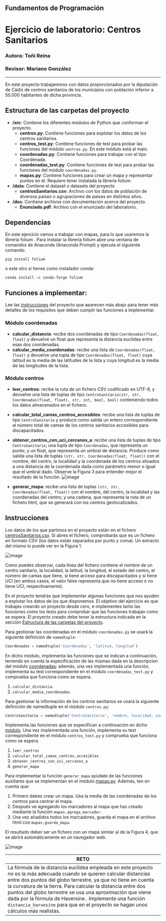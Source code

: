 ## Fundamentos de Programación
# Ejercicio de laboratorio: Centros Sanitarios
### Autora: Toñi Reina
### Revisor: Mariano González
---


En este proyecto trabajaremos con datos proporcionados por la diputación de Cádiz de centros sanitarios de los municipios con población inferior a 50.000 habitantes de dicha provincia. 

## Estructura de las carpetas del proyecto

* **/src**: Contiene los diferentes módulos de Python que conforman el proyecto.
    * **centros.py**: Contiene funciones para explotar los datos de los centros sanitarios.
    * **centros_test.py**: Contiene funciones de test para probar las funciones del módulo `centros.py`. En este módulo está el main.
    * **coordenadas.py**: Contiene funciones para trabajar con el tipo Coordenada.
    * **coordenadas_test.py**: Contiene funciones de test para probar las funciones del módulo `coordenadas.py`.
    * **mapas.py**: Contiene funciones para crear un mapa y representar puntos en él. Requiere tener instalada la librería folium.
* **/data**: Contiene el dataset o datasets del proyecto
    * **centrosSanitarios.csv**: Archivo con los datos de población de diversos paises o agrupaciones de paises en distintos años.
* **/doc**: Contiene archivos con documentación acerca del proyecto.
    * **Enunciado.pdf**: Archivo con el enunciado del laboratorio.

## Dependencias
En este ejercicio vamos a trabajar con mapas, para lo que usaremos la librería folium . Para instalar la librería folium abre una ventana de comandos de Anaconda (Anaconda Prompt) y ejecuta el siguiente comando:
```
pip install folium
```
o este otro si tienes como instalador conda:

```
conda install –c conda-forge folium
```
## Funciones a implementar:
Lee las [instrucciones](https://github.com/Fundamentos-de-Programacion-Profesores/LAB-Centros-sanitarios/edit/main/README.md#instrucciones) del proyecto que aparecen más abajo para tener más detalles de los requisitos que deben cumplir las funciones a implementar.

### Módulo coordenadas

* **calcular_distancia**: recibe dos coordenadas de tipo ```Coordenadas(float, float)``` y devuelve un float que representa la distancia euclídea entre esas dos coordenadas.
* **calcular_media_coordenadas**: recibe una lista de ```Coordenadas(float, float)``` y devuelve una tupla de tipo ```Coordenadas(float, float)``` cuya latitud es la media de las latitudes de la lista y cuya longitud es la media de las longitudes de la lista.

### Módulo centros

* **leer_centros**: recibe la ruta de un fichero CSV codificado en UTF-8, y devuelve una lista de tuplas de tipo ```CentroSanitario(str, str, Coordenadas(float, float), str, int, bool, bool)``` conteniendo todos los datos almacenados en el fichero. 
* **calcular_total_camas_centros_accesibles**: recibe una lista de tuplas de tipo ```CentroSanitario``` y produce como salida un entero correspondiente al número total de camas de los centros sanitarios accesibles para discapacitados.
* **obtener_centros_con_uci_cercanos_a**: recibe una lista de tuplas de tipo ```CentroSanitario```; una tupla de tipo ```Coordenadas```, que representa un punto; y un float, que representa un umbral de distancia. Produce como salida una lista de tuplas ```(str, str, Coordenadas(float, float))``` con el nombre, del centro, la localidad y la coordenada de los centros situados a una distancia de la coordenada dada como parámetro menor o igual que el umbral dado. Observe la Figura 3 para entender mejor el resultado de la función.
![image](https://user-images.githubusercontent.com/72299672/195154929-a0c9fa7b-6f05-4289-b4ee-ea33d011d491.png)
 
* **generar_mapa**: recibe una lista de tuplas ```(str, str, Coordenadas(float, float))``` con el nombre, del centro, la localidad y las coordenadas del centro; y una cadena, que representa la ruta de un fichero html, que se generará con los centros geolocalizados. 

## Instrucciones

Los datos de los que partimos en el proyecto están en el fichero [centrosSanitarios.csv](./centrosSanitarios.csv). Si abres el fichero, comprobarás que es un fichero en formato CSV (los datos están separados por punto y coma). Un extracto del mismo lo puede ver en la Figura 1.

![image](https://user-images.githubusercontent.com/72299672/195154225-c2f72261-997a-43a6-9862-8021ecd1e18a.png)

Como puedes observar, cada línea del fichero contiene el nombre de un centro sanitario, la localidad, la latitud, la longitud, el estado del centro, el número de camas que tiene, si tiene acceso para discapacitados y si tiene UCI (en ambos casos, el valor false representa que no tiene acceso o no tiene UCI, respectivamente).

En el proyecto tendrás que implementar algunas funciones que nos ayuden a explotar los datos de los que disponemos. El objetivo del ejercicio es que trabajes creando un proyecto desde cero, e implementes tanto las funciones como los tests para comprobar que las funciones trabajan como se espera. El proyecto creado debe tener la estructura indicada en la sección [Estructura de las carpetas del proyecto](https://github.com/Fundamentos-de-Programacion-Profesores/LAB-Centros-sanitarios/edit/main/README.md#estructura-de-las-carpetas-del-proyecto).

Para gestionar las coordenadas en el módulo `coordenadas.py` se usará la siguiente definición de `namedtuple`:
```python
Coordenadas = namedtuple('Coordenadas', 'latitud, longitud')
```

En dicho módulo, implementa las funciones que se indican a continuación, teniendo en cuenta la especificación de las mismas dada en la descripcion del módulo [coordenadas](https://github.com/Fundamentos-de-Programacion-Profesores/LAB-Centros-sanitarios/edit/main/README.md#m%C3%B3dulo-coordenadas); además, una vez implementada una función, implementa su test correspondiente en el módulo `coordenadas_test.py` y comprueba que funciona como se espera.

1.	`calcular_distancia`
2.	`calcular_media_coordenadas` 

Para gestionar la información de los centros sanitarios se usará la siguiente definición de namedtuple en el módulo `centros.py`:
```python
CentroSanitario = namedtuple('CentroSanitario', 'nombre, localidad, coordenadas, estado, num_camas, acceso_minusvalidos, tiene_uci')
```
Implementa las funciones que se especifican a continuación en dicho [módulo](https://github.com/Fundamentos-de-Programacion-Profesores/LAB-Centros-sanitarios/edit/main/README.md#m%C3%B3dulo-centros). Una vez implementada una función, implementa su test correspondiente en el módulo `centros_test.py` y comprueba que funciona como se espera.

1.	`leer_centros`
2.	`calcular_total_camas_centros_accesibles`
3.	`obtener_centros_con_uci_cercanos_a`
4.	`generar_mapa`


Para implementar la función `generar_mapa` ayúdate de las funciones auxiliares que se implementan en el módulo [mapas.py](./src/mapas.py). Además, ten en cuenta que:
1.	Primero debes crear un mapa. Usa la media de las coordenadas de los centros para centrar el mapa.
2.	Después ve agregando los marcadores al mapa que has creado mediante la función ```mapas.agrega_marcador```.
3.	Una vez añadidos todos los marcadores, guarda el mapa en el archivo html con `mapas.guarda_mapa`.

El resultado deber ser un fichero con un mapa similar al de la Figura 4, que se abrirá automáticamente en un navegador web.

![image](https://user-images.githubusercontent.com/72299672/195155059-9ba41234-51ed-4c45-a812-5792a30a5831.png)
 
| RETO |
|----------------------------------------------------------------------------------------------------------------------------------------------------------------------------------------------------------------------------------------------------------------------------------------------------------------------------------------------------------------------------------------------------------------------------------------------------------------------|
| La fórmula de la distancia euclídea empleada en este proyecto no es la más adecuada cuando se quieren calcular distancias entre dos puntos del globo terrestre, ya que no tiene en cuenta la curvatura de la tierra. Para calcular la distancia entre dos puntos del globo terrestre se usa una aproximación que viene dada por la fórmula de Haversine . Implemente una función `distancia_harvesine` para que en el proyecto se hagan unos cálculos más realistas. |


